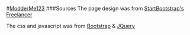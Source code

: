 #[ModderMe123](http://modderme123.github.io/)
###Sources
The page design was from [StartBootstrap's](http://startbootstrap.com/) [Freelancer](https://github.com/IronSummitMedia/startbootstrap-freelancer)

The css and javascript was from [Bootstrap](getbootstrap.com) & [JQuery](https://jquery.com/)
